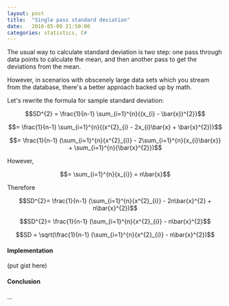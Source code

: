```yaml
---
layout: post
title:  "Single pass standard deviation"
date:   2016-05-09 21:50:00
categories: statistics, C#
---
```


The usual way to calculate standard deviation is two step: one pass through data points to calculate the mean, and then another pass to get the deviations from the mean.

However, in scenarios with obscenely large data sets which you stream from the database, there's a better approach backed up by math.

Let's rewrite the formula for sample standard deviation:

$$SD^{2} = \frac{1}{n-1} \sum_{i=1}^{n}{(x_{i} - \bar{x})^{2}}$$

$$= \frac{1}{n-1} \sum_{i=1}^{n}{(x^{2}_{i} - 2x_{i}\bar{x} + \bar{x}^{2})}$$

$$= \frac{1}{n-1} (\sum_{i=1}^{n}{x^{2}_{i}} - 2\sum_{i=1}^{n}{x_{i}\bar{x}} + \sum_{i=1}^{n}{\bar{x}^{2}})$$

However,

$$= \sum_{i=1}^{n}{x_{i}} = n\bar{x}$$

Therefore

$$SD^{2}= \frac{1}{n-1} (\sum_{i=1}^{n}{x^{2}_{i}} - 2n\bar{x}^{2} + n\bar{x}^{2})$$

$$SD^{2}= \frac{1}{n-1} (\sum_{i=1}^{n}{x^{2}_{i}} - n\bar{x}^{2}$$

$$SD = \sqrt(\frac{1}{n-1} (\sum_{i=1}^{n}{x^{2}_{i}} - n\bar{x}^{2})$$

#### Implementation

(put gist here)

#### Conclusion

...




